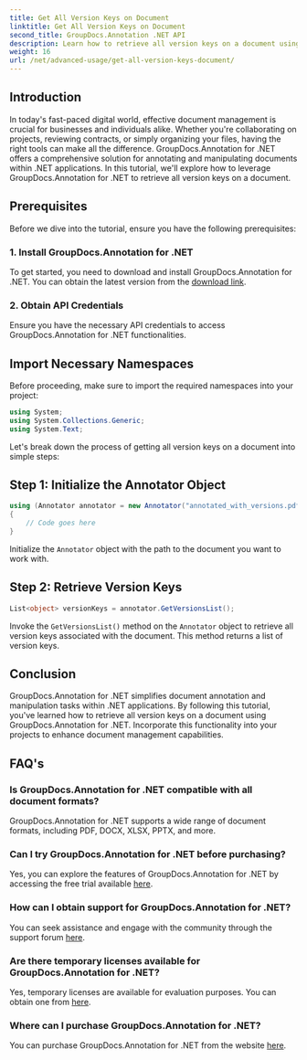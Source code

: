 ```yaml
---
title: Get All Version Keys on Document
linktitle: Get All Version Keys on Document
second_title: GroupDocs.Annotation .NET API
description: Learn how to retrieve all version keys on a document using GroupDocs.Annotation for .NET. Enhance your document management capabilities with this comprehensive.
weight: 16
url: /net/advanced-usage/get-all-version-keys-document/
---
```

## Introduction
In today's fast-paced digital world, effective document management is crucial for businesses and individuals alike. Whether you're collaborating on projects, reviewing contracts, or simply organizing your files, having the right tools can make all the difference. GroupDocs.Annotation for .NET offers a comprehensive solution for annotating and manipulating documents within .NET applications. In this tutorial, we'll explore how to leverage GroupDocs.Annotation for .NET to retrieve all version keys on a document.
## Prerequisites
Before we dive into the tutorial, ensure you have the following prerequisites:
### 1. Install GroupDocs.Annotation for .NET
To get started, you need to download and install GroupDocs.Annotation for .NET. You can obtain the latest version from the [download link](https://releases.groupdocs.com/annotation/net/).
### 2. Obtain API Credentials
Ensure you have the necessary API credentials to access GroupDocs.Annotation for .NET functionalities.

## Import Necessary Namespaces
Before proceeding, make sure to import the required namespaces into your project:
```csharp
using System;
using System.Collections.Generic;
using System.Text;
```

Let's break down the process of getting all version keys on a document into simple steps:
## Step 1: Initialize the Annotator Object
```csharp
using (Annotator annotator = new Annotator("annotated_with_versions.pdf"))
{
    // Code goes here
}
```
Initialize the `Annotator` object with the path to the document you want to work with.
## Step 2: Retrieve Version Keys
```csharp
List<object> versionKeys = annotator.GetVersionsList();
```
Invoke the `GetVersionsList()` method on the `Annotator` object to retrieve all version keys associated with the document. This method returns a list of version keys.

## Conclusion
GroupDocs.Annotation for .NET simplifies document annotation and manipulation tasks within .NET applications. By following this tutorial, you've learned how to retrieve all version keys on a document using GroupDocs.Annotation for .NET. Incorporate this functionality into your projects to enhance document management capabilities.
## FAQ's
### Is GroupDocs.Annotation for .NET compatible with all document formats?
GroupDocs.Annotation for .NET supports a wide range of document formats, including PDF, DOCX, XLSX, PPTX, and more.
### Can I try GroupDocs.Annotation for .NET before purchasing?
Yes, you can explore the features of GroupDocs.Annotation for .NET by accessing the free trial available [here](https://releases.groupdocs.com/).
### How can I obtain support for GroupDocs.Annotation for .NET?
You can seek assistance and engage with the community through the support forum [here](https://forum.groupdocs.com/c/annotation/10).
### Are there temporary licenses available for GroupDocs.Annotation for .NET?
Yes, temporary licenses are available for evaluation purposes. You can obtain one from [here](https://purchase.groupdocs.com/temporary-license/).
### Where can I purchase GroupDocs.Annotation for .NET?
You can purchase GroupDocs.Annotation for .NET from the website [here](https://purchase.groupdocs.com/buy).
